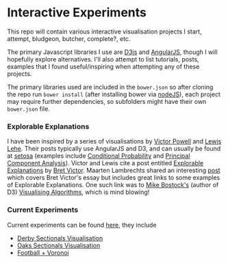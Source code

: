 Interactive Experiments
=======================

This repo will contain various interactive visualisation projects I start, attempt, bludgeon, butcher, complete?, etc.

The primary Javascript libraries I use are [D3js](http://d3js.org/) and [AngularJS](https://angularjs.org/), though I will hopefully explore alternatives.  I'll also attempt to list tutorials, posts, examples that I found useful/inspiring when attempting any of these projects.

The primary libraries used are included in the `bower.json` so after cloning the repo run `bower install` (after installing bower via [nodeJS](https://nodejs.org/)), each project may require further dependencies, so subfolders might have their own `bower.json` file.

### Explorable Explanations

I have been inspired by a series of visualisations by [Victor Powell](https://twitter.com/vicapow) and [Lewis Lehe](https://twitter.com/LewisLehe).  Their posts typically use AngularJS and D3, and can usually be found at [setosa](http://setosa.io/ev/) (examples include [Conditional Probability](http://setosa.io/ev/conditional-probability/) and [Principal Component Analysis](http://setosa.io/ev/principal-component-analysis/)).  Victor and Lewis cite a post entitled [Explorable Explanations](http://worrydream.com/ExplorableExplanations) by [Bret Victor](https://twitter.com/worrydream).  Maarten Lambrechts shared an interesting [post](http://www.maartenlambrechts.be/the-rise-of-explorable-explanations) which covers Bret Victor's essay but includes great links to some examples of Explorable Explanations.   One such link was to [Mike Bostock's](https://twitter.com/mbostock) (author of D3) [Visualising Algorithms](http://bost.ocks.org/mike/algorithms), which is mind blowing!

### Current Experiments

Current experiments can be found [here](http://durtal.github.io/interactives/), they include

* [Derby Sectionals Visualisation](http://durtal.github.io/interactives/Derby/)
* [Oaks Sectionals Visualisation](http://durtal.github.io/interactives/Oaks/)
* [Football + Voronoi](http://durtal.github.io/interactives/Football-Voronoi)
